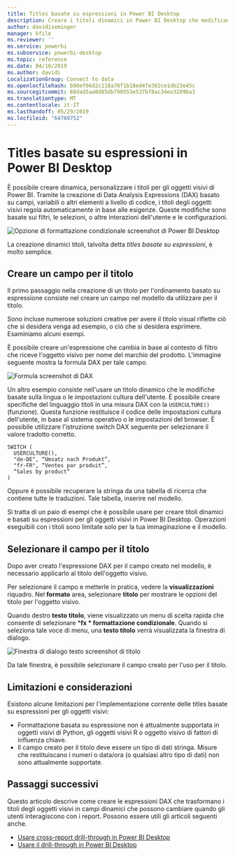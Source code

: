 ```yaml
---
title: Titles basate su espressioni in Power BI Desktop
description: Creare i titoli dinamici in Power BI Desktop che modificano basati su espressioni a livello di codice, usando la formattazione condizionale a livello di codice
author: davidiseminger
manager: kfile
ms.reviewer: ''
ms.service: powerbi
ms.subservice: powerbi-desktop
ms.topic: reference
ms.date: 04/10/2019
ms.author: davidi
LocalizationGroup: Connect to data
ms.openlocfilehash: b90ef66d2c118a70f1b18ed4fe302ce1db23e45c
ms.sourcegitcommit: 60dad5aa0d85db790553e537bf8ac34ee3289ba3
ms.translationtype: MT
ms.contentlocale: it-IT
ms.lasthandoff: 05/29/2019
ms.locfileid: "64769752"
---
```

# <a name="expression-based-titles-in-power-bi-desktop"></a>Titles basate su espressioni in Power BI Desktop

È possibile creare dinamica, personalizzare i titoli per gli oggetti visivi di Power BI. Tramite la creazione di Data Analysis Expressions (DAX) basato su campi, variabili o altri elementi a livello di codice, i titoli degli oggetti visivi regola automaticamente in base alle esigenze. Queste modifiche sono basate sui filtri, le selezioni, o altre interazioni dell'utente e le configurazioni.

![Opzione di formattazione condizionale screenshot di Power BI Desktop](media/desktop-conditional-formatting-visual-titles/expression-based-title-01.png)

La creazione dinamici titoli, talvolta detta *titles basate su espressioni*, è molto semplice. 

## <a name="create-a-field-for-your-title"></a>Creare un campo per il titolo

Il primo passaggio nella creazione di un titolo per l'ordinamento basato su espressione consiste nel creare un campo nel modello da utilizzare per il titolo. 

Sono incluse numerose soluzioni creative per avere il titolo visual riflette ciò che si desidera venga ad esempio, o ciò che si desidera esprimere. Esaminiamo alcuni esempi.

È possibile creare un'espressione che cambia in base al contesto di filtro che riceve l'oggetto visivo per nome del marchio del prodotto. L'immagine seguente mostra la formula DAX per tale campo.

![Formula screenshot di DAX](media/desktop-conditional-formatting-visual-titles/expression-based-title-02.png)

Un altro esempio consiste nell'usare un titolo dinamico che le modifiche basate sulla lingua o le impostazioni cultura dell'utente. È possibile creare specifiche del linguaggio titoli in una misura DAX con la `USERCULTURE()` (funzione). Questa funzione restituisce il codice delle impostazioni cultura dell'utente, in base al sistema operativo o le impostazioni del browser. È possibile utilizzare l'istruzione switch DAX seguente per selezionare il valore tradotto corretto. 

```
SWITCH (
  USERCULTURE(),
  "de-DE", “Umsatz nach Produkt”,
  "fr-FR", “Ventes par produit”,
  “Sales by product”
)
```

Oppure è possibile recuperare la stringa da una tabella di ricerca che contiene tutte le traduzioni. Tale tabella, inserire nel modello. 

Si tratta di un paio di esempi che è possibile usare per creare titoli dinamici e basati su espressioni per gli oggetti visivi in Power BI Desktop. Operazioni eseguibili con i titoli sono limitate solo per la tua immaginazione e il modello.


## <a name="select-your-field-for-your-title"></a>Selezionare il campo per il titolo

Dopo aver creato l'espressione DAX per il campo creato nel modello, è necessario applicarlo al titolo dell'oggetto visivo.

Per selezionare il campo e metterle in pratica, vedere la **visualizzazioni** riquadro. Nel **formato** area, selezionare **titolo** per mostrare le opzioni del titolo per l'oggetto visivo. 

Quando destro **testo titolo**, viene visualizzato un menu di scelta rapida che consente di selezionare ***fx * formattazione condizionale**. Quando si seleziona tale voce di menu, una **testo titolo** verrà visualizzata la finestra di dialogo. 

![Finestra di dialogo testo screenshot di titolo](media/desktop-conditional-formatting-visual-titles/expression-based-title-02b.png)

Da tale finestra, è possibile selezionare il campo creato per l'uso per il titolo.

## <a name="limitations-and-considerations"></a>Limitazioni e considerazioni

Esistono alcune limitazioni per l'implementazione corrente delle titles basate su espressioni per gli oggetti visivi:

* Formattazione basata su espressione non è attualmente supportata in oggetti visivi di Python, gli oggetti visivi R o oggetto visivo di fattori di influenza chiave.
* Il campo creato per il titolo deve essere un tipo di dati stringa. Misure che restituiscano i numeri o data/ora (o qualsiasi altro tipo di dati) non sono attualmente supportate.

## <a name="next-steps"></a>Passaggi successivi

Questo articolo descrive come creare le espressioni DAX che trasformano i titoli degli oggetti visivi in campi dinamici che possono cambiare quando gli utenti interagiscono con i report. Possono essere utili gli articoli seguenti anche.

* [Usare cross-report drill-through in Power BI Desktop](desktop-cross-report-drill-through.md)
* [Usare il drill-through in Power BI Desktop](desktop-drillthrough.md)